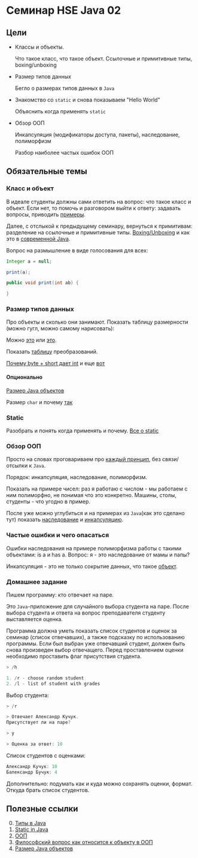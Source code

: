 # Семинар HSE Java 02

## Цели

* Классы и объекты.

    Что такое класс, что такое объект. Ссылочные и примитивные типы, boxing/unboxing

* Размер типов данных

    Бегло о размерах типов данных в `Java`

* Знакомство со `static` и снова показываем "Hello World"

    Объяснить когда применять `static`

* Обзор ООП

    Инкапсуляция (модификаторы доступа, пакеты), наследование, полиморфизм

    Разбор наиболее частых ошибок ООП

## Обязательные темы

### Класс и объект

В идеале студенты должны сами ответить на вопроc: что такое класс и объект.
Если нет, то помочь и разговором выйти к ответу: задавать вопросы, приводить [примеры](https://github.com/qcha/JBook/blob/master/course/zero_to_hero/second.md).

Далее, с отслыкой к предыдущему семинару, вернуться к примитивам: разделение на ссылочные и примитивные типы.
[Boxing/Unboxing](https://habr.com/ru/post/329498/) и как это в [современной Java](https://habr.com/ru/post/538280/).

Вопрос на размышление в виде голосования для всех:

```java
Integer a = null;

print(a);

public void print(int ab) {

}
```

### Размер типов данных

Про объекты и сколько они занимают.
Показать таблицу размерности (можно гугл, можно самому нарисовать):

Можно [это](https://github.com/qcha/JBook/blob/master/course/zero_to_hero/first.md#13-%D1%82%D0%B8%D0%BF%D1%8B-%D0%B4%D0%B0%D0%BD%D0%BD%D1%8B%D1%85) или [это](https://ru.wikibooks.org/wiki/Java/%D0%A2%D0%B8%D0%BF%D1%8B_%D0%B4%D0%B0%D0%BD%D0%BD%D1%8B%D1%85).

Показать [таблицу]((https://techvidvan.com/tutorials/java-type-conversion/)) преобразований.

[Почему byte + short дает int](https://docs.oracle.com/javase/specs/jls/se8/html/jls-5.html#jls-5.6.1) и еще [вот](https://stackoverflow.com/questions/27582233/why-byte-and-short-values-are-promoted-to-int-when-an-expression-is-evaluated)

#### Опционально

[Размер Java объектов](https://habr.com/ru/post/134102/)

Размер `char` и почему [так](https://github.com/qcha/JBook/blob/master/other/encoding.md)

### Static

Разобрать и понять когда применять и почему. [Все о static](https://github.com/qcha/JBook/blob/master/start/static_java.md)

### Обзор ООП

Просто на словах проговариваем про [каждый принцип](https://github.com/qcha/JBook/blob/master/oop/intro.md), без связи/отсылки к `Java`.

Порядок: инкапсуляция, наследование, полиморфизм.

Показать на примере чисел: раз я работаю с числом - мы работаем с ним полиморфно, не понимая что это конкретно. Машины, столы, студенты - что угодно в пример.

После уже можно углубиться и на примерах из `Java`(как это сделано тут) показать [наследование](https://github.com/qcha/JBook/blob/master/oop/inheritance.md) и [инкапсуляцию](https://github.com/qcha/JBook/blob/master/oop/encapsulation.md).

### Частые ошибки и чего опасаться

Ошибки наследования на примере полиморфизма работы с такими объектами: is a и has a.
Вопрос: я - это наследование от мамы и папы?

Инкапсуляция - это не только сокрытие данных, что такое [объект](https://habr.com/ru/post/688348/).

### Домашнее задание

Пишем программу: кто отвечает на паре.  

Это `Java`-приложение для случайного выбора студента на паре.
После выбора студента и ответа на вопрос преподавателя студенту выставляется оценка.

Программа должна уметь показать список студентов и оценок за семинар (список отвечавших), а также подсказку по использованию программы.
Если был выбран уже отвечавший студент, должен быть снова произведен выбор отвечащего. Перед проставлением оценки необходимо проставить флаг присутствия студента.

```java
> /h

1. /r - choose random student
2. /l - list of student with grades
```

Выбор студента:

```java
> /r

> Отвечает Александр Кучук.
Присутствует ли на паре?

> y

> Оценка за ответ: 10
```

Список студентов с оценками:

```java
Александр Кучук: 10
Балександр Бучук: 4
```

Дополнительно: подумать как и куда можно сохранять оценки, формат. Откуда брать список студентов.

## Полезные ссылки

0. [Типы в Java](https://github.com/qcha/JBook/blob/master/course/zero_to_hero/first.md#13-%D1%82%D0%B8%D0%BF%D1%8B-%D0%B4%D0%B0%D0%BD%D0%BD%D1%8B%D1%85)
1. [Static in Java](https://github.com/qcha/JBook/blob/master/start/static_java.md)
2. [ООП](https://github.com/qcha/JBook/blob/master/oop/intro.md)
3. [Философский вопрос как относится к объекту в ООП](https://habr.com/ru/post/688348/)
4. [Размер Java объектов](https://habr.com/ru/post/134102/)
